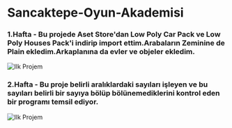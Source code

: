 # Sancaktepe-Oyun-Akademisi 

### 1.Hafta - Bu projede Aset Store'dan Low Poly Car Pack ve Low Poly Houses Pack'i indirip import ettim.Arabaların Zeminine de Plain ekledim.Arkaplanına da evler ve objeler ekledim.

![Ilk Projem](https://github.com/EfeErsan/Sancaktepe-Oyun-Akedemisi/blob/main/Ilk%20Proje/images/Ilk%20Projem.png)

### 2.Hafta - Bu proje belirli aralıklardaki sayıları işleyen ve bu sayıları belirli bir sayıya bölüp bölünemediklerini kontrol eden bir programı temsil ediyor.

![Ilk Projem]([https://github.com/EfeErsan/Sancaktepe-Oyun-Akedemisi/blob/main/Ilk%20Proje/images/](https://github.com/EfeErsan/Sancaktepe-Oyun-Akademisi/tree/main/2.Hafta/images)https://github.com/EfeErsan/Sancaktepe-Oyun-Akademisi/tree/main/2.Hafta/images)
